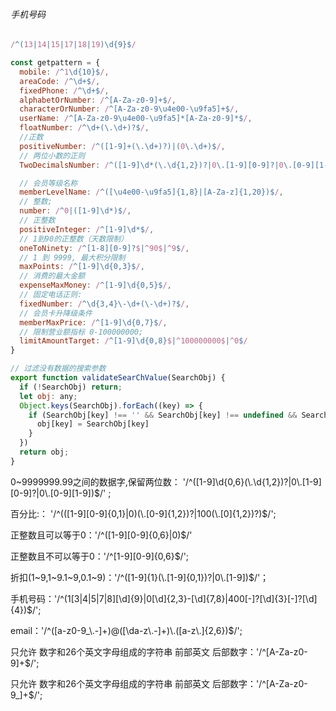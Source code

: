 ###### 手机号码
```js
/^(13|14|15|17|18|19)\d{9}$/
```
```js
const getpattern = {
  mobile: /^1\d{10}$/,
  areaCode: /^\d+$/,
  fixedPhone: /^\d+$/,
  alphabetOrNumber: /^[A-Za-z0-9]+$/,
  characterOrNumber: /^[A-Za-z0-9\u4e00-\u9fa5]+$/,
  userName: /^[A-Za-z0-9\u4e00-\u9fa5]*[A-Za-z0-9]*$/,
  floatNumber: /^\d+(\.\d+)?$/,
  //正数
  positiveNumber: /^([1-9]+(\.\d+)?)|(0\.\d+)$/,
  // 两位小数的正则
  TwoDecimalsNumber: /^([1-9]\d*(\.\d{1,2})?|0\.[1-9][0-9]?|0\.[0-9][1-9])$/,

  // 会员等级名称
  memberLevelName: /^([\u4e00-\u9fa5]{1,8}|[A-Za-z]{1,20})$/,
  // 整数;
  number: /^0|([1-9]\d*)$/,
  // 正整数
  positiveInteger: /^[1-9]\d*$/,
  // 1到90的正整数（天数限制）
  oneToNinety: /^[1-8][0-9]?$|^90$|^9$/,
  // 1 到 9999, 最大积分限制
  maxPoints: /^[1-9]\d{0,3}$/,
  // 消费的最大金额
  expenseMaxMoney: /^[1-9]\d{0,5}$/,
  // 固定电话正则:
  fixedNumber: /^\d{3,4}\-\d+(\-\d+)?$/,
  // 会员卡升降级条件
  memberMaxPrice: /^[1-9]\d{0,7}$/,
  // 限制营业额指标 0-100000000;
  limitAmountTarget: /^[1-9]\d{0,8}$|^100000000$|^0$/
}

// 过滤没有数据的搜索参数
export function validateSearChValue(SearchObj) {
  if (!SearchObj) return;
  let obj: any;
  Object.keys(SearchObj).forEach((key) => {
    if (SearchObj[key] !== '' && SearchObj[key] !== undefined && SearchObj[key] !== null) {
      obj[key] = SearchObj[key]
    }
  })
  return obj;
}
```

0~9999999.99之间的数据字,保留两位数：      '/^([1-9]\\d{0,6}(\\.\\d{1,2})?|0\\.[1-9][0-9]?|0\\.[0-9][1-9])$/' ;

百分比:：     '/^(([1-9][0-9]{0,1}|0)(\\.[0-9]{1,2})?|100(\\.[0]{1,2})?)$/';

正整数且可以等于0：'/^([1-9][0-9]{0,6}|0)$/'

正整数且不可以等于0：'/^[1-9][0-9]{0,6}$/';  

折扣(1~9,1~9.1~9,0.1~9)：'/^([1-9]{1}(\\.[1-9]{0,1})?|0\\.[1-9])$/'；

手机号码：'/^(1[3|4|5|7|8][\\d]{9}|0[\\d]{2,3}-[\\d]{7,8}|400[-]?[\\d]{3}[-]?[\\d]{4})$/'; 

 email：'/^([a-z0-9_\\.-]+)@([\\da-z\\.-]+)\\.([a-z\\.]{2,6})$/'; 

只允许 数字和26个英文字母组成的字符串  前部英文  后部数字：'/^[A-Za-z0-9]+$/';

只允许 数字和26个英文字母组成的字符串  前部英文  后部数字：'/^[A-Za-z0-9_]+$/';


